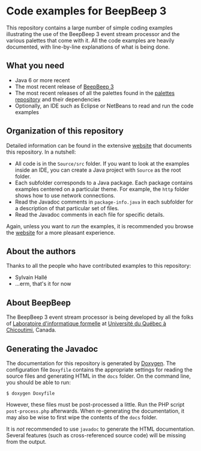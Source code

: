 Code examples for BeepBeep 3
============================

This repository contains a large number of simple coding examples illustrating
the use of the BeepBeep 3 event stream processor and the various palettes that
come with it. All the code examples are heavily documented, with line-by-line
explanations of what is being done.

What you need
-------------

- Java 6 or more recent
- The most recent release of [BeepBeep 3](https://github.com/liflab/beepbeep-3)
- The most recent releases of all the palettes found in the
  [palettes repository](https://github.com/liflab/beepbeep-3-palettes) and
  their dependencies
- Optionally, an IDE such as Eclipse or NetBeans to read and run the code
  examples

Organization of this repository
-------------------------------

Detailed information can be found in the extensive
[website](https://liflab.github.io/beepbeep-3-examples) that documents this
repository. In a nutshell:

- All code is in the `Source/src` folder. If you want to look at the examples
  inside an IDE, you can create a Java project with `Source` as the root
  folder.
- Each subfolder corresponds to a Java package. Each package contains examples
  centered on a particular theme. For example, the `http` folder shows how to
  use network connections.
- Read the Javadoc comments in `package-info.java` in each subfolder for a
  description of that particular set of files.
- Read the Javadoc comments in each file for specific details.

Again, unless you want to *run* the examples, it is recommended you browse the
[website](https://liflab.github.io/beepbeep-3-examples) for a more pleasant
experience.

About the authors
-----------------

Thanks to all the people who have contributed examples to this repository:

- Sylvain Hallé
- ...erm, that's it for now

About BeepBeep
--------------

The BeepBeep 3 event stream processor is being developed by all the folks of
[Laboratoire d'informatique formelle](https://liflab.ca) at
[Université du Québec à Chicoutimi](http://www.uqac.ca), Canada.

Generating the Javadoc
----------------------

The documentation for this repository is generated by
[Doxygen](http://doxygen.org). The configuration file `Doxyfile` contains the
appropriate settings for reading the source files and generating HTML in the
`docs` folder. On the command line, you should be able to run:

    $ doxygen Doxyfile

However, these files must be post-processed a little. Run the PHP script
`post-process.php` afterwards. When re-generating the documentation, it may
also be wise to first wipe the contents of the `docs` folder.

It is *not* recommended to use `javadoc` to generate the HTML documentation.
Several features (such as cross-referenced source code) will be missing from
the output.



